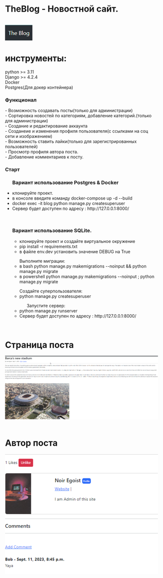 <h1>TheBlog - Новостной сайт.</h1>
<br>
<img src="https://github.com/NoirEgoiste/TheBlog/blob/main/static/mini_blog/images/blog_pic.png">
<br>

<h1>инструменты:</h1>
python >= 3.11<br>
Django >= 4.2.4<br>
Docker<br>
Postgres(Для докер контейнера)<br>

<h3>Функционал</h3>
- Возможность создавать посты(только для администрации)<br>
- Сортировка новостей по категориям, добавление категорий.(только для администрации)<br>
- Создание и редактирование аккаунта<br>
- Созданеие и изменения профиля пользователя(с ссылками на соц сети и изображением)<br>
- Возможность ставить лайки(только для зарегистрированных пользователей)<br>
- Просмотр профиля автора поста.<br>
- Добавление комментариев к посту.<br>



<h3>Старт</h3>

<ul>
    <h3>Вариант использование Postgres & Docker</h3>
      <li>клонируйте проект.</li>
      <li>в консоле введите команду docker-compose up -d --build</li>
      <li>docker exec -it  blog python manage.py createsuperuser</li>
      <li>Сервер будет доступен по адресу : http://127.0.0.1:8000/</li>
</ul>

<br>

<ul type="a"><h3>Вариант использование SQLite.</h3>
    <ul>
      <li>клонируйте проект и создайте виртуальное окружение</li>
      <li>pip install -r requirements.txt</li>
      <li>в файле env.dev установить значение DEBUG на True</li>
    </ul>
    <ul>Выполните миграции:
        <li>в bash python manage.py makemigrations --noinput && python manage.py migrate</li>
        <li>в powershell python manage.py makemigrations --noinput ; python manage.py migrate</li>
    </ul>
      <ul>
      Создайте суперпользователя:
        <li>python manage.py createsuperuser</li>
        <ul>Запустите сервер:</ul>
        <li>python manage.py runserver</li>
        <li>Сервер будет доступен по адресу : http://127.0.0.1:8000/</li>
      </ul>
</ul>
<br>
<h1>Страница поста</h1>
<img src="https://github.com/NoirEgoiste/TheBlog/blob/main/static/mini_blog/images/post_pic.png">
<br>

<br>
<h1>Автор поста</h1>
<img src="https://github.com/NoirEgoiste/TheBlog/blob/main/static/mini_blog/images/profile_author_pic.png">
<br>
